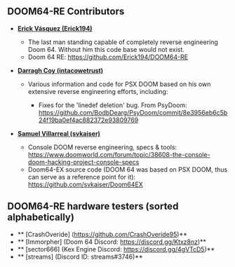 
## DOOM64-RE Contributors
* **[Erick Vásquez (Erick194)](https://github.com/Erick194)**
    * The last man standing capable of completely reverse engineering Doom 64. Without him this code base would not exist.
    * Doom 64 RE: https://github.com/Erick194/DOOM64-RE

* **[Darragh Coy (intacowetrust)](https://github.com/BodbDearg)**

    * Various information and code for PSX DOOM based on his own extensive reverse engineering efforts, including:

      * Fixes for the 'linedef deletion' bug. From PsyDoom:
         https://github.com/BodbDearg/PsyDoom/commit/8e3956eb6c5b24f19ba0ef4ac882372e93809769
    
* **[Samuel Villarreal (svkaiser)](https://github.com/svkaiser)**

    * Console DOOM reverse engineering, specs & tools:
    https://www.doomworld.com/forum/topic/38608-the-console-doom-hacking-project-console-specs
    * Doom64-EX source code (DOOM 64 was based on PSX DOOM, thus can serve as a reference point for it):
    https://github.com/svkaiser/Doom64EX

## DOOM64-RE hardware testers (sorted alphabetically)

* ** [CrashOveride] (https://github.com/CrashOveride95)**
* ** [Immorpher] (Doom 64 Discord: https://discord.gg/Ktxz8nz)**
* ** [sector666] (Kex Engine Discord: https://discord.gg/4gVTcD5)**
* ** [streams] (Discord ID: streams#3746)**
